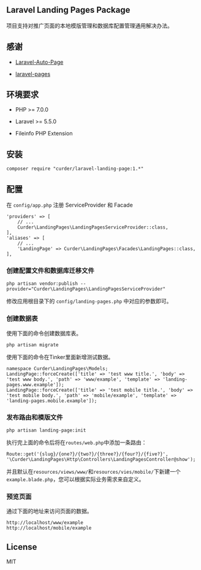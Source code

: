 ## Laravel Landing Pages Package

项目支持对推广页面的本地模版管理和数据库配置管理通用解决办法。


## 感谢

* [Laravel-Auto-Page](https://github.com/Mombuyish/Laravel-Auto-Page)

* [laravel-pages](https://github.com/Jeroen-G/laravel-pages)

## 环境要求

* PHP >= 7.0.0

* Laravel >= 5.5.0

* Fileinfo PHP Extension

## 安装

```
composer require "curder/laravel-landing-page:1.*"
```

## 配置

在 `config/app.php` 注册 ServiceProvider 和 Facade

```
'providers' => [
    // ...
    Curder\LandingPages\LandingPagesServiceProvider::class,
],
'aliases' => [
    // ...
    'LandingPage' => Curder\LandingPages\Facades\LandingPages::class,
],

```

### 创建配置文件和数据库迁移文件
```
php artisan vendor:publish --provider="Curder\LandingPages\LandingPagesServiceProvider"
```

修改应用根目录下的 `config/landing-pages.php` 中对应的参数即可。


### 创建数据表

使用下面的命令创建数据库表。

```
php artisan migrate
```

使用下面的命令在Tinker里面新增测试数据。

```
namespace Curder\LandingPages\Models;
LandingPage::forceCreate(['title' => 'test www title.', 'body' => 'test www body.', 'path' => 'www/example', 'template' => 'landing-pages.www.example']);
LandingPage::forceCreate(['title' => 'test mobile title.', 'body' => 'test mobile body.', 'path' => 'mobile/example', 'template' => 'landing-pages.mobile.example']);
```



### 发布路由和模版文件

```
php artisan landing-page:init
```

执行完上面的命令后将在`routes/web.php`中添加一条路由：

```
Route::get('{slug}/{one?}/{two?}/{three?}/{four?}/{five?}', '\Curder\LandingPages\Http\Controllers\LandingPagesController@show');
```

并且默认在`resources/views/www/`和`resources/vies/mobile/`下新建一个`example.blade.php`，您可以根据实际业务需求来自定义。

### 预览页面

通过下面的地址来访问页面的数据。

```
http://localhost/www/example
http://localhost/mobile/example
```

## License

MIT
